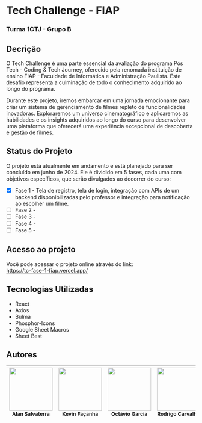 # Tech Challenge - FIAP
### Turma 1CTJ - Grupo B

## Decrição
O Tech Challenge é uma parte essencial da avaliação do programa Pós Tech - Coding & Tech Journey, oferecido pela renomada instituição de ensino FIAP - Faculdade de Informática e Administração Paulista. Este desafio representa a culminação de todo o conhecimento adquirido ao longo do programa.

Durante este projeto, iremos embarcar em uma jornada emocionante para criar um sistema de gerenciamento de filmes repleto de funcionalidades inovadoras. Exploraremos um universo cinematográfico e aplicaremos as habilidades e os insights adquiridos ao longo do curso para desenvolver uma plataforma que oferecerá uma experiência excepcional de descoberta e gestão de filmes.

## Status do Projeto
O projeto está atualmente em andamento e está planejado para ser concluído em junho de 2024. Ele é dividido em 5 fases, cada uma com objetivos específicos, que serão divulgados ao decorrer do curso:
- [x] Fase 1 - Tela de registro, tela de login, integração com APIs de um backend disponibilizadas pelo professor e integração para notificação ao escolher um filme.
- [ ] Fase 2 - 
- [ ] Fase 3 - 
- [ ] Fase 4 - 
- [ ] Fase 5 - 

## Acesso ao projeto

Você pode acessar o projeto online através do link:<br>
https://tc-fase-1-fiap.vercel.app/


## Tecnologias Utilizadas
* React
* Axios
* Bulma
* Phosphor-Icons
* Google Sheet Macros
* Sheet Best

## Autores

| [<img loading="lazy" src="https://avatars.githubusercontent.com/u/139759865?v=4" width=115 height=115><br><sub>Alan Salvaterra</sub>](https://github.com/alansalvaterra) |  [<img loading="lazy" src="https://media.licdn.com/dms/image/D4E03AQFp26tKkTsDsg/profile-displayphoto-shrink_800_800/0/1691521758592?e=1703721600&v=beta&t=6BeBuheGD2X3VmevYRYjQY45tGNB4sbBdISg4R_9g24" width=115 height=115><br><sub>Kevin Façanha</sub>](https://github.com/kevinfacanha) |  [<img loading="lazy" src="https://avatars.githubusercontent.com/u/112664923?v=4" width=115 height=115><br><sub>Octávio Garcia</sub>](https://github.com/oc-garcia) | [<img loading="lazy" src="https://avatars.githubusercontent.com/u/48560899?v=4" width=115 height=115><br><sub>Rodrigo Carvalho</sub>](https://github.com/DrigoCarvalho) |
| :---: | :---: | :---: | :---: |




